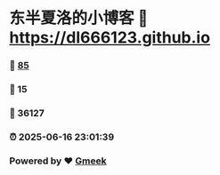 # 东半夏洛的小博客 :link: https://dl666123.github.io 
### :page_facing_up: [85](https://dl666123.github.io/tag.html) 
### :speech_balloon: 15 
### :hibiscus: 36127 
### :alarm_clock: 2025-06-16 23:01:39 
### Powered by :heart: [Gmeek](https://github.com/Meekdai/Gmeek)
